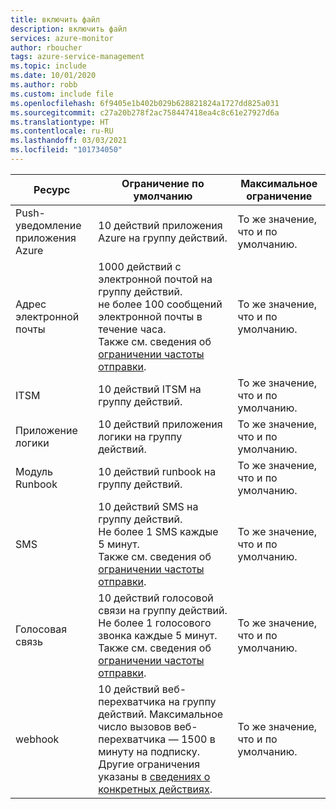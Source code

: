 ```yaml
---
title: включить файл
description: включить файл
services: azure-monitor
author: rboucher
tags: azure-service-management
ms.topic: include
ms.date: 10/01/2020
ms.author: robb
ms.custom: include file
ms.openlocfilehash: 6f9405e1b402b029b628821824a1727dd825a031
ms.sourcegitcommit: c27a20b278f2ac758447418ea4c8c61e27927d6a
ms.translationtype: HT
ms.contentlocale: ru-RU
ms.lasthandoff: 03/03/2021
ms.locfileid: "101734050"
---
```

| Ресурс | Ограничение по умолчанию | Максимальное ограничение |
| --- | --- | --- |
| Push-уведомление приложения Azure | 10 действий приложения Azure на группу действий. | То же значение, что и по умолчанию. |
| Адрес электронной почты | 1000 действий с электронной почтой на группу действий.<br>не более 100 сообщений электронной почты в течение часа.<br>Также см. сведения об [ограничении частоты отправки](../articles/azure-monitor/alerts/alerts-rate-limiting.md). | То же значение, что и по умолчанию. |
| ITSM | 10 действий ITSM на группу действий. | То же значение, что и по умолчанию. | 
| Приложение логики | 10 действий приложения логики на группу действий. | То же значение, что и по умолчанию. |
| Модуль Runbook | 10 действий runbook на группу действий. | То же значение, что и по умолчанию. |
| SMS | 10 действий SMS на группу действий.<br>Не более 1 SMS каждые 5 минут.<br>Также см. сведения об [ограничении частоты отправки](../articles/azure-monitor/alerts/alerts-rate-limiting.md). | То же значение, что и по умолчанию. |
| Голосовая связь | 10 действий голосовой связи на группу действий.<br>Не более 1 голосового звонка каждые 5 минут.<br>Также см. сведения об [ограничении частоты отправки](../articles/azure-monitor/alerts/alerts-rate-limiting.md). | То же значение, что и по умолчанию. |
| webhook | 10 действий веб-перехватчика на группу действий.  Максимальное число вызовов веб-перехватчика — 1500 в минуту на подписку. Другие ограничения указаны в [сведениях о конкретных действиях](../articles/azure-monitor/alerts/action-groups.md#action-specific-information).  | То же значение, что и по умолчанию. |
